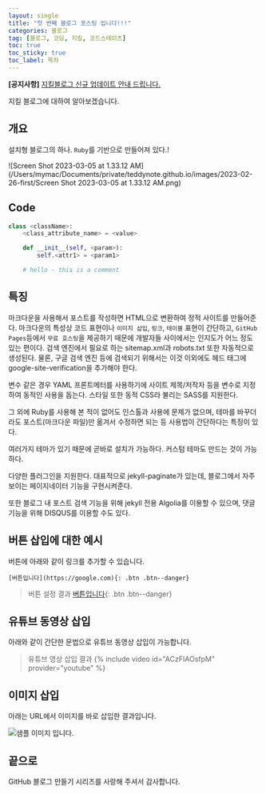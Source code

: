 ```yaml
---
layout: single
title: "첫 번째 블로그 포스팅 입니다!!!"
categories: 블로그
tag: [블로그, 코딩, 지킬, 코드스테이츠]
toc: true
toc_sticky: true
toc_label: 목차
---
```


**[공지사항]** [지킬블로그 신규 업데이트 안내 드립니다. ](https://mmistakes.github.io/minimal-mistakes/docs/quick-start-guide/)

지킬 블로그에 대하여 알아보겠습니다.

## 개요

설치형 블로그의 하나. `Ruby`를 기반으로 만들어져 있다.!

![Screen Shot 2023-03-05 at 1.33.12 AM](/Users/mymac/Documents/private/teddynote.github.io/images/2023-02-26-first/Screen Shot 2023-03-05 at 1.33.12 AM.png)

## Code

```python
class <className>:
    <class_attribute_name> = <value>

    def __init__(self, <param>):
        self.<attr1> = <param1>

    # hello - this is a comment
```

## 특징

마크다운을 사용해서 포스트를 작성하면 HTML으로 변환하여 정적 사이트를 만들어준다. 마크다운의 특성상 코드 표현이나 `이미지 삽입`, `링크`, `테이블` 표현이 간단하고, `GitHub Pages`등에서 `무료 호스팅`을 제공하기 때문에 개발자들 사이에서는 인지도가 어느 정도 있는 편이다. 검색 엔진에서 필요로 하는 sitemap.xml과 robots.txt 또한 자동적으로 생성된다. 물론, 구글 검색 엔진 등에 검색되기 위해서는 이것 이외에도 헤드 태그에 google-site-verification을 추가해야 한다.

변수 같은 경우 YAML 프론트메터를 사용하기에 사이트 제목/저작자 등을 변수로 지정하여 동적인 사용을 돕는다. 스타일 또한 동적 CSS라 불리는 SASS를 지원한다.

그 외에 Ruby를 사용해 본 적이 없어도 인스톨과 사용에 문제가 없으며, 테마를 바꾸더라도 포스트(마크다운 파일)만 옮겨서 수정하면 되는 등 사용법이 간단하다는 특징이 있다.

여러가지 테마가 있기 때문에 곧바로 설치가 가능하다. 커스텀 테마도 만드는 것이 가능하다.

다양한 플러그인을 지원한다. 대표적으로 jekyll-paginate가 있는데, 블로그에서 자주 보이는 페이지네이터 기능을 구현시켜준다.

또한 블로그 내 포스트 검색 기능을 위해 jekyll 전용 Algolia를 이용할 수 있으며, 댓글 기능을 위해 DISQUS를 이용할 수도 있다.

## 버튼 삽입에 대한 예시

버튼에 아래와 같이 링크를 추가할 수 있습니다.

`[버튼입니다](https://google.com){: .btn .btn--danger}`

> 버튼 설정 결과
> [버튼입니다](https://google.com){: .btn .btn--danger}

## 유튜브 동영상 삽입

아래와 같이 간단한 문법으로 유튜브 동영상 삽입이 가능합니다.

> 유튜브 영상 삽입 결과
> {% include video id="ACzFIAOsfpM" provider="youtube" %}

## 이미지 삽입

아래는 URL에서 이미지를 바로 삽입한 결과입니다.

![샘플 이미지 입니다.](https://images.unsplash.com/photo-1579353977828-2a4eab540b9a?ixid=MnwxMjA3fDB8MHxzZWFyY2h8MXx8c2FtcGxlfGVufDB8fDB8fA%3D%3D&ixlib=rb-1.2.1&w=1000&q=80)

## 끝으로

GitHub 블로그 만들기 시리즈를 사랑해 주셔서 감사합니다.
